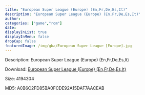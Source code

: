 ```yaml
---
title: "European Super League (Europe) (En,Fr,De,Es,It)"
description: "European Super League (Europe) (En,Fr,De,Es,It)"
author: 
categories: ["game","rom"]
date: 
displayInList: true
displayInMenu: false
dropCap: false
featuredImage: /img/gba/European Super League [Europe].jpg
---
```


Description: European Super League (Europe) (En,Fr,De,Es,It)

Download: <a style="text-decoration:underline;" href="https://mega.nz/#!qKA2iYYS!Nr-h6gkS84XW3BsSySYYiILlAq5S93JNrckVxKPYBjs" target = "_blank" rel = "nofollow" > European Super League (Europe) (En,Fr,De,Es,It)</a>

Size: 4194304

MD5: A0B6C2FD85BA0FCDE92A15DAF7AACEAB

